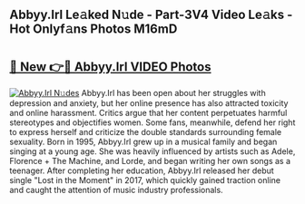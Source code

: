 ## Abbyy.Irl Le𝚊ked N𝚞de - Part-3V4 Video Le𝚊ks - Hot Onlyf𝚊ns Photos M16mD

# <h2><a href="http://ac33994.deff.icu/?id=Abbyy.Irl">🔗 New 👉🔴 Abbyy.Irl VIDEO Photos</a></h2>

[![Abbyy.Irl N𝚞des](https://i.imgur.com/rIISA9y.gif)](http://ac33994.deff.icu/?id=Abbyy.Irl)
Abbyy.Irl has been open about her struggles with depression and anxiety, but her online presence has also attracted toxicity and online harassment. Critics argue that her content perpetuates harmful stereotypes and objectifies women. Some fans, meanwhile, defend her right to express herself and criticize the double standards surrounding female sexuality. Born in 1995, Abbyy.Irl grew up in a musical family and began singing at a young age. She was heavily influenced by artists such as Adele, Florence + The Machine, and Lorde, and began writing her own songs as a teenager. After completing her education, Abbyy.Irl released her debut single "Lost in the Moment" in 2017, which quickly gained traction online and caught the attention of music industry professionals.
